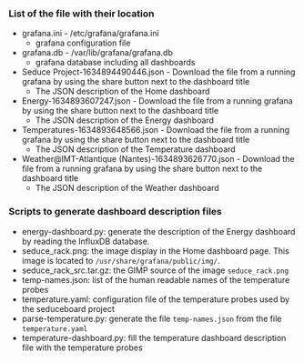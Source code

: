 ### List of the file with their location
* grafana.ini - /etc/grafana/grafana.ini
  * grafana configuration file
* grafana.db - /var/lib/grafana/grafana.db
  * grafana database including all dashboards
* Seduce Project-1634894490446.json - Download the file from a running grafana
  by using the share button next to the dashboard title
  * The JSON description of the Home dashboard
* Energy-1634893607247.json - Download the file from a running grafana by using
  the share button next to the dashboard title
  * The JSON description of the Energy dashboard
* Temperatures-1634893648566.json - Download the file from a running grafana by
  using the share button next to the dashboard title
  * The JSON description of the Temperature dashboard
* Weather@IMT-Atlantique (Nantes)-1634893626770.json - Download the file from a
  running grafana by using the share button next to the dashboard title
  * The JSON description of the Weather dashboard

### Scripts to generate dashboard description files
* energy-dashboard.py: generate the description of the Energy dashboard by
  reading the InfluxDB database.
* seduce_rack.png: the image display in the Home dashboard page. This image is
  located to `/usr/share/grafana/public/img/`.
* seduce_rack_src.tar.gz: the GIMP source of the image `seduce_rack.png`
* temp-names.json: list of the human readable names of the temperature probes
* temperature.yaml: configuration file of the temperature probes used by the
  seduceboard project
* parse-temperature.py: generate the file `temp-names.json` from the file
  `temperature.yaml`
* temperature-dashboard.py: fill the temperature dashboard description file with
  the temperature probes
